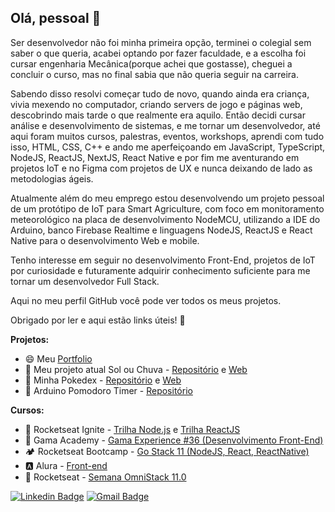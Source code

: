 ## Olá, pessoal 👋

Ser desenvolvedor não foi minha primeira opção, terminei o colegial sem saber o que queria, acabei optando por fazer faculdade, e a escolha foi cursar engenharia Mecânica(porque achei que gostasse), cheguei a concluir o curso, mas no final sabia que não queria seguir na carreira.<br/>

Sabendo disso resolvi começar tudo de novo, quando ainda era criança, vivia mexendo no computador, criando servers de jogo e páginas web, descobrindo mais tarde o que realmente era aquilo. Então decidi cursar análise e desenvolvimento de sistemas, e me tornar um desenvolvedor, até aqui foram muitos cursos, palestras, eventos, workshops, aprendi com tudo isso, HTML, CSS, C++ e ando me aperfeiçoando em JavaScript, TypeScript, NodeJS, ReactJS, NextJS, React Native e por fim me aventurando em projetos IoT e no Figma com projetos de UX e nunca deixando de lado as metodologias ágeis.<br/>

Atualmente além do meu emprego estou desenvolvendo um projeto pessoal de um protótipo de IoT para Smart Agriculture, com foco em monitoramento meteorológico na placa de desenvolvimento NodeMCU, utilizando a IDE do Arduino, banco Firebase Realtime e linguagens NodeJS, ReactJS e React Native para o desenvolvimento Web e mobile.<br/>

Tenho interesse em seguir no desenvolvimento Front-End, projetos de IoT por curiosidade e futuramente adquirir conhecimento suficiente para me tornar um desenvolvedor Full Stack.<br/>

Aqui no meu perfil GitHub você pode ver todos os meus projetos.<br/>

Obrigado por ler e aqui estão links úteis! 💜

**Projetos:**
- 😄 Meu [Portfolio](https://georgaugusto.netlify.app)
- 🌱 Meu projeto atual Sol ou Chuva - [Repositório](https://github.com/georgaugusto/solouchuva) e [Web](https://app.solouchuva.com.br/dashboard)
- 📕 Minha Pokedex - [Repositório](https://github.com/georgaugusto/pokedex-nextjs) e [Web](https://pokedex-nextjs.netlify.app/dashboard)
- 🍅 Arduino Pomodoro Timer - [Repositório](https://github.com/georgaugusto/pomodoroArduino)

**Cursos:**
- 🚀 Rocketseat Ignite - [Trilha Node.js](https://github.com/georgaugusto/ignite-node-js) e [Trilha ReactJS](https://github.com/georgaugusto/ignite-react-js)
- 📗 Gama Academy - [Gama Experience #36 (Desenvolvimento Front-End)](https://github.com/georgaugusto/gamaexperience-36)
- 🏕️ Rocketseat Bootcamp - [Go Stack 11 (NodeJS, React, ReactNative)](https://github.com/georgaugusto/gostack-11)
- 🅰️ Alura - [Front-end](https://github.com/georgaugusto/Alura)
- 🚀 Rocketseat - [Semana OmniStack 11.0](https://github.com/georgaugusto/seja-um-heroi)

<a href="https://www.linkedin.com/in/georgaugusto/"><img alt="Linkedin Badge" src="https://img.shields.io/badge/-Georg%20Schegel-blue?style=flat-square&logo=Linkedin&logoColor=white&link=https://www.linkedin.com/in/eliasgcf/"/></a>
<a href="mailto:georgaugusto@gmail.com"><img alt="Gmail Badge" src="https://img.shields.io/badge/-georgaugusto@gmail.com-c14438?style=flat-square&logo=Gmail&logoColor=white&link=mailto:georgaugusto@gmail.com"/></a>

<!--
**georgaugusto/georgaugusto** is a ✨ _special_ ✨ repository because its `README.md` (this file) appears on your GitHub profile.

Here are some ideas to get you started:

- 🔭 I’m currently working on ...
- 🌱 I’m currently learning ...
- 👯 I’m looking to collaborate on ...
- 🤔 I’m looking for help with ...
- 💬 Ask me about ...
- 📫 How to reach me: ...
- 😄 Pronouns: ...
- ⚡ Fun fact: ...
-->

